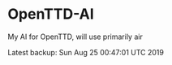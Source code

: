 # OpenTTD-AI
My AI for OpenTTD, will use primarily air

Latest backup: Sun Aug 25 00:47:01 UTC 2019
